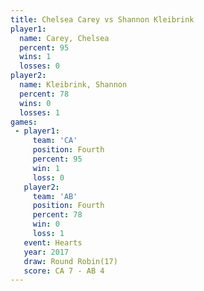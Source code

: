 ```yaml
---
title: Chelsea Carey vs Shannon Kleibrink
player1:                  
  name: Carey, Chelsea    
  percent: 95             
  wins: 1                 
  losses: 0               
player2:                  
  name: Kleibrink, Shannon
  percent: 78             
  wins: 0                 
  losses: 1               
games:
 - player1:          
     team: 'CA'      
     position: Fourth
     percent: 95     
     win: 1          
     loss: 0         
   player2:          
     team: 'AB'      
     position: Fourth
     percent: 78     
     win: 0          
     loss: 1         
   event: Hearts        
   year: 2017           
   draw: Round Robin(17)
   score: CA 7 - AB 4   
---
```

